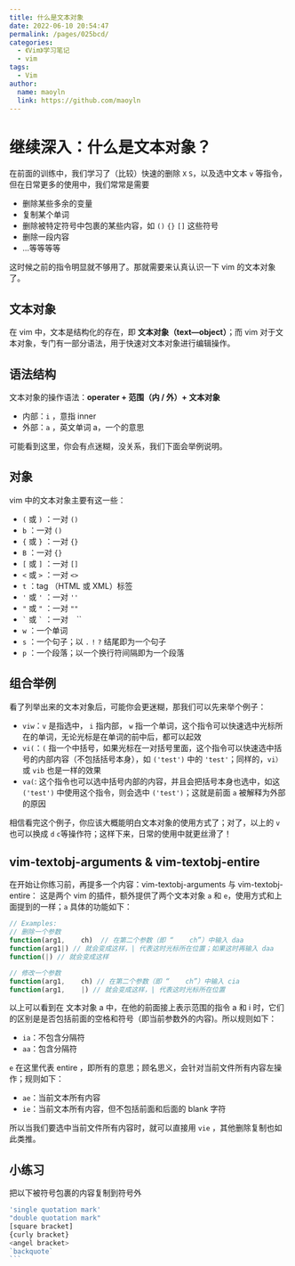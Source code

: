 ```yaml
---
title: 什么是文本对象
date: 2022-06-10 20:54:47
permalink: /pages/025bcd/
categories:
  - 《Vim》学习笔记
  - vim
tags:
  - Vim
author:
  name: maoyln
  link: https://github.com/maoyln
---
```

# 继续深入：什么是文本对象？
  
  在前面的训练中，我们学习了（比较）快速的删除 `X` `S`，以及选中文本 `v` 等指令，但在日常更多的使用中，我们常常是需要

  - 删除某些多余的变量
  - 复制某个单词
  - 删除被特定符号中包裹的某些内容，如 `()` `{}` `[]` 这些符号
  - 删除一段内容
  - ...等等等等

  这时候之前的指令明显就不够用了。那就需要来认真认识一下 vim 的文本对象了。

## 文本对象

  在 vim 中，文本是结构化的存在，即 **文本对象（text—object）**；而 vim 对于文本对象，专门有一部分语法，用于快速对文本对象进行编辑操作。 

## 语法结构

  文本对象的操作语法：**operater + 范围（内 / 外）+ 文本对象**
  
  - 内部：`i` ，意指 inner
  - 外部：`a` ，英文单词 a，一个的意思

  可能看到这里，你会有点迷糊，没关系，我们下面会举例说明。

## 对象

  vim 中的文本对象主要有这一些：

  - `(` 或 `)` ：一对 `()` 
  - `b` ：一对 `()` 
  - `{` 或 `}` ：一对 `{}` 
  - `B` ：一对 `{}` 
  - `[` 或 `]` ：一对 `[]` 
  - `<` 或 `>` ：一对 `<>` 
  - `t` ：tag （HTML 或 XML）标签
  - `'` 或 `'` ：一对 `''` 
  - `"` 或 `"` ：一对 `""` 
  - `` ` `` 或 `` ` `` ：一对 `` `` ``
  - `w` ：一个单词
  - `s` ：一个句子；以 `.` `!` `?` 结尾即为一个句子
  - `p` ：一个段落；以一个换行符间隔即为一个段落

## 组合举例

  看了列举出来的文本对象后，可能你会更迷糊，那我们可以先来举个例子：

  - `viw`：`v` 是指选中， `i` 指内部， `w` 指一个单词，这个指令可以快速选中光标所在的单词，无论光标是在单词的前中后，都可以起效
  - `vi(`：`(` 指一个中括号，如果光标在一对括号里面，这个指令可以快速选中括号的内部内容（不包括括号本身），如 `('test')` 中的 `'test'`；同样的，`vi）` 或 `vib` 也是一样的效果
  - `va(`: 这个指令也可以选中括号内部的内容，并且会把括号本身也选中，如这 `('test')` 中使用这个指令，则会选中 `('test')`；这就是前面 `a` 被解释为外部的原因

  相信看完这个例子，你应该大概能明白文本对象的使用方式了；对了，以上的 `v` 也可以换成 `d` `c`等操作符；这样下来，日常的使用中就更丝滑了！

## vim-textobj-arguments & vim-textobj-entire

  在开始让你练习前，再提多一个内容：vim-textobj-arguments 与 vim-textobj-entire：
  这是两个 vim 的插件，额外提供了两个文本对象 `a` 和 `e`，使用方式和上面提到的一样；`a` 具体的功能如下：

  ```js
  // Examples:
  // 删除一个参数
  function(arg1,    ch)  // 在第二个参数（即 “    ch”）中输入 daa
  function(arg1|) // 就会变成这样，| 代表这时光标所在位置；如果这时再输入 daa
  function(|) // 就会变成这样

  // 修改一个参数
  function(arg1,    ch) // 在第二个参数（即 “    ch”）中输入 cia
  function(arg1,    |) // 就会变成这样，| 代表这时光标所在位置
  ```
  
  以上可以看到在 文本对象 a 中，在他的前面接上表示范围的指令 a 和 i 时，它们的区别是是否包括前面的空格和符号（即当前参数外的内容)。所以规则如下：
  
  - `ia`：不包含分隔符
  - `aa`：包含分隔符

  `e` 在这里代表 entire ，即所有的意思；顾名思义，会针对当前文件所有内容左操作；规则如下：

  - `ae`：当前文本所有内容
  - `ie`：当前文本所有内容，但不包括前面和后面的 blank 字符

  所以当我们要选中当前文件所有内容时，就可以直接用 `vie` ，其他删除复制也如此类推。
  
## 小练习
  
  把以下被符号包裹的内容复制到符号外

  ``````js
  'single quotation mark'
  "double quotation mark"
  [square bracket]
  {curly bracket}
  <angel bracket>
  `backquote`
  ```